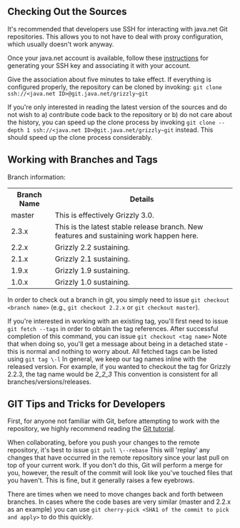 ## Checking Out the Sources

It's recommended that developers use SSH for interacting with java.net Git repositories.
This allows you to not have to deal with proxy configuration, which usually doesn't work anyway.

Once your java.net account is available, follow these [instructions][sshkeygen] for
generating your SSH key and associating it with your account.

Give the association about five minutes to take effect.  If everything is configured
properly, the repository can be cloned by invoking:  `git clone ssh://<java.net ID>@git.java.net/grizzly~git`

If you're only interested in reading the latest version of the sources and do not wish
to a) contribute code back to the repository or b) do not care about the history,
you can speed up the clone process by invoking `git clone --depth 1 ssh://<java.net ID>@git.java.net/grizzly~git` instead.
This should speed up the clone process considerably.

[sshkeygen]: http://java.net/projects/help/pages/GeneratingAnSSHKey

## Working with Branches and Tags

Branch information:

<table>
    <tr>
        <th>Branch Name</th>
        <th>Details</th>
    </tr>
    <tr>
        <td>master</td>
        <td>This is effectively Grizzly 3.0.</td>
    </tr>
    <tr>
        <td>2.3.x</td>
        <td>This is the latest stable release branch.  New features and sustaining work happen here.</td>
    </tr>
    <tr>
        <td>2.2.x</td>
        <td>Grizzly 2.2 sustaining.</td>
    </tr>
    <tr>
        <td>2.1.x</td>
        <td>Grizzly 2.1 sustaining.</td>
    </tr>
    <tr>
        <td>1.9.x</td>
        <td>Grizzly 1.9 sustaining.</td>
    </tr>
    <tr>
        <td>1.0.x</td>
        <td>Grizzly 1.0 sustaining.</td>
    </tr>
</table>

In order to check out a branch in git, you simply need to issue
`git checkout <branch name>` (e.g., `git checkout 2.2.x` or `git checkout master`).

If you're interested in working with an existing tag, you'll first need to issue
`git fetch --tags` in order to obtain the tag references.  After successful completion
of this command, you can issue `git checkout <tag name>` Note that when doing so, you'll
get a message about being in a detached state - this is normal and nothing to worry about.
All fetched tags can be listed using `git tag \-l` In general, we keep our tag names
inline with the released version.  For example, if you wanted to checkout the tag
for Grizzly 2.2.3, the tag name would be *2_2_3* This convention is consistent for
all branches/versions/releases.

## GIT Tips and Tricks for Developers

First, for anyone not familiar with Git, before attempting to work with the repository,
we highly recommend reading the [Git tutorial][gitorial].

When collaborating, before you push your changes to the remote repository, it's best
to issue `git pull \--rebase` This will 'replay' any changes that have occurred in the
remote repository since your last pull on top of your current work.  If you don't do this,
Git will perform a merge for you, however, the result of the commit will look like
you've touched files that you haven't.  This is fine, but it generally raises a few eyebrows.

There are times when we need to move changes back and forth between branches.
In cases where the code bases are very similar (master and 2.2.x as an example) you can
use `git cherry-pick <SHA1 of the commit to pick and apply>` to do this quickly.

[gitorial]: http://schacon.github.com/git/gittutorial.html